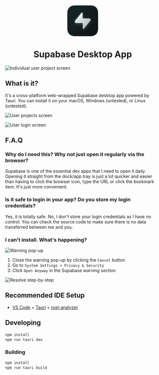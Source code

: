 <p align="center">
<img width=100 src="src-tauri/icons/icon.png">
</p>

<h1 align="center">Supabase Desktop App</h1>

![Individual user project screen](https://user-images.githubusercontent.com/7030944/208304068-f71b14f4-4d18-4134-b648-3eb9aae2f8c6.png)


## What is it?

It's a cross-platform web-wrapped Supabase desktop app powered by Tauri. You can install it on your macOS, Windows (untested), or Linux (untested).

![User projects screen](https://user-images.githubusercontent.com/7030944/208304046-65b29f9d-b455-495b-84a2-38a06800b25e.png)

![User login screen](https://user-images.githubusercontent.com/7030944/208304004-6b0623a4-d88f-4c83-a9b8-bc67b354fe27.png)

## F.A.Q

### Why do I need this? Why not just open it regularly via the browser?

Supabase is one of the essential dev apps that I need to open it daily. Opening it straight from the dock/app tray is just a lot quicker and easier than having to click the browser icon, type the URL or click the bookmark item. It's just more convenient.

### Is it safe to login in your app? Do you store my login credentials?

Yes, it is totally safe. No, I don't store your login credentials as I have no control. You can check the source code to make sure there is no data transferred between me and you.


### I can't install. What's happening?

![Warning pop-up](https://user-images.githubusercontent.com/7030944/208308948-6e85409a-d3e8-46cb-b1fe-ca9adb463f9e.png)


1. Close the warning pop-up by clicking the `Cancel` button
1. Go to `System Settings > Privacy & Security`
2. Click `Open Anyway` in the Supabase warning section

![Resolve step-by-step](https://user-images.githubusercontent.com/7030944/208309192-1c370c21-c45b-4004-ba4b-bf472427ce23.png)


## Recommended IDE Setup

- [VS Code](https://code.visualstudio.com/) + [Tauri](https://marketplace.visualstudio.com/items?itemName=tauri-apps.tauri-vscode) + [rust-analyzer](https://marketplace.visualstudio.com/items?itemName=rust-lang.rust-analyzer)

## Developing

```
npm install
npm run tauri dev
```

### Building

```
npm install
npm run tauri build
```
